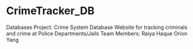 # CrimeTracker_DB
Databases Project: Crime System Database Website for tracking criminals and crime at Police Departments/Jails
Team Members:
Raiya Haque
Orion Yang
